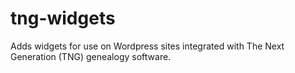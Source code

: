 # tng-widgets
Adds widgets for use on Wordpress sites integrated with The Next Generation (TNG) genealogy software.
